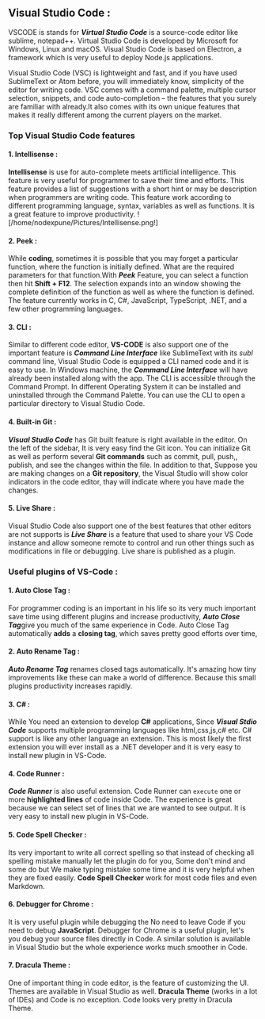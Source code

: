 ##  Visual Studio Code :

 VSCODE is stands for ***Virtual Studio Code*** is a source-code editor like sublime, notepad++. Virtual Studio Code is developed by Microsoft for Windows, Linux and macOS. Visual Studio Code is based on Electron, a framework which is very useful to deploy Node.js applications.

Visual Studio Code (VSC) is lightweight and fast, and if you have used SublimeText or Atom before, you will immediately know, simplicity of the editor for writing code. VSC comes with a command palette, multiple cursor selection, snippets, and code auto-completion – the features that you surely are familiar with already.It also comes with its own unique features that makes it really different among the current players on the market.

### Top Visual Studio Code features 

#### 1. Intellisense :
 **Intellisense** is use for auto-complete meets artificial intelligence. This feature is very useful for programmer to save their time and efforts. This feature provides a list of suggestions with a short hint or may be description when programmers are writing code. This feature work according to different programming language, syntax, variables as well as functions. It is a great feature to improve productivity.
 ![/home/nodexpune/Pictures/Intellisense.png!]


 #### 2. Peek :
 
  While **coding**, sometimes it is possible that you may forget a particular function, where the function is initially defined. What are the required parameters for that function.With ***Peek*** Feature, you can select a function then hit **Shift + F12**. The selection expands into an window showing the complete definition of the function as well as where the function is defined. The feature currently works in C, C#, JavaScript, TypeScript, .NET, and a few other programming languages.

   #### 3. CLI :
 
  Similar to different code editor, **VS-CODE** is also support one of the important feature is ***Command Line Interface*** like SublimeText with its *subl* command line, Visual Studio Code is equipped a CLI named code and it is easy to use. In Windows machine, the ***Command Line Interface*** will have already been installed along with the app. The CLI is accessible through the Command Prompt. In different Operating System it can be installed and uninstalled through the Command Palette. You can use the CLI to open a particular directory to Visual Studio Code.

   #### 4. Built-in Git :
 
  ***Visual Studio Code*** has Git built feature is right available in the editor. On the left of the sidebar, It is very easy  find the Git icon. You can initialize Git as well as perform several **Git commands** such as commit, pull, push,, publish, and see the changes within the file. In addition to that, Suppose you are making changes on a **Git repository**, the Visual Studio will show color indicators in the code editor, thay will indicate where you have made the changes.

  #### 5. Live Share :
 
  Visual Studio Code also support one of the best features that other editors are not supports is ***Live Share*** is a feature that used to share your  VS Code instance and allow someone remote to control and run other things such as modifications in file or debugging. Live share is published as a plugin.



### Useful plugins of VS-Code :

  #### 1. Auto Close Tag  :
 
  For programmer coding is an important in his life so its very much important save time using different plugins and increase productivity, ***Auto Close Tag***give you much of the same experience in Code. Auto Close Tag automatically **adds** a **closing tag**, which saves  pretty good efforts over time,
  
  #### 2. Auto Rename Tag  :

  ***Auto Rename Tag*** renames closed tags automatically. It's amazing how tiny improvements like these can make a world of difference. Because this small plugins  productivity increases rapidly.

  #### 3. C#  :

While You need an extension to develop **C#** applications, Since ***Visual Stdio Code*** supports multiple programming languages like html,css,js,c# etc. C# support is like any other language an extension. This is most likely the first extension you will ever install as a .NET developer and it is very easy to install new plugin in VS-Code.

 #### 4. Code Runner :

***Code Runner*** is also useful extension. Code Runner can `execute` one or more **highlighted lines** of code inside Code. The experience is  great because we can select set of lines that we are wanted to see output. It is very easy to install new plugin in VS-Code. 

#### 5. Code Spell Checker :

Its very important to write all correct spelling so that instead of checking all spelling mistake manually let the plugin do for you, Some don't mind and some do but We make typing mistake some time and it is very helpful when they are fixed easily. **Code Spell Checker** work for most code files and even Markdown.


#### 6. Debugger for Chrome :

It is very useful plugin while debugging the No need to leave Code if you need to debug **JavaScript**. Debugger for Chrome is a useful plugin, let's you debug your source files directly in Code. A similar solution is available in Visual Studio but the whole experience works much smoother in Code.

#### 7. Dracula Theme :

One of important thing in code editor, is the feature of customizing the UI. Themes are available in Visual Studio as well. **Dracula Theme** (works in a lot of IDEs) and Code is no exception. Code looks very pretty in Dracula Theme.